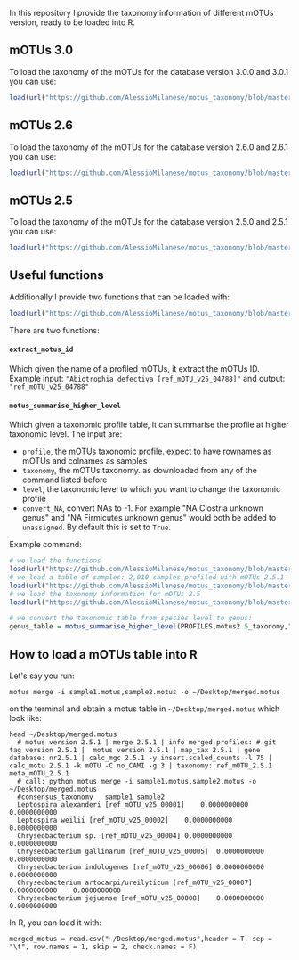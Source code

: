 In this repository I provide the taxonomy information of different mOTUs version, ready to be loaded into R.

## mOTUs 3.0

To load the taxonomy of the mOTUs for the database version 3.0.0 and 3.0.1 you can use:
```R
load(url("https://github.com/AlessioMilanese/motus_taxonomy/blob/master/data/motus_taxonomy_3.0.1.Rdata?raw=true"))
```

## mOTUs 2.6

To load the taxonomy of the mOTUs for the database version 2.6.0 and 2.6.1 you can use:
```R
load(url("https://github.com/AlessioMilanese/motus_taxonomy/blob/master/data/motus_taxonomy_2.6.1.Rdata?raw=true"))
```

## mOTUs 2.5

To load the taxonomy of the mOTUs for the database version 2.5.0 and 2.5.1 you can use:
```R
load(url("https://github.com/AlessioMilanese/motus_taxonomy/blob/master/data/motus_taxonomy_2.5.1.Rdata?raw=true"))
```

## Useful functions

Additionally I provide two functions that can be loaded with:
```R
load(url("https://github.com/AlessioMilanese/motus_taxonomy/blob/master/data/motus_functions.Rdata?raw=true"))
```
There are two functions:

#### `extract_motus_id`
Which given the name of a profiled mOTUs, it extract the mOTUs ID. Example input: `"Abiotrophia defectiva [ref_mOTU_v25_04788]"` and output: `"ref_mOTU_v25_04788"`

#### `motus_summarise_higher_level`
Which given a taxonomic profile table, it can summarise the profile at higher taxonomic level. The input are:
- `profile`, the mOTUs taxonomic profile. expect to have rownames as mOTUs and colnames as samples
- `taxonomy`, the mOTUs taxonomy. as downloaded from any of the command listed before
- `level`, the taxonomic level to which you want to change the taxonomic profile
- `convert_NA`, convert NAs to -1. For example "NA Clostria unknown genus" and "NA Firmicutes unknown genus" would both be added to `unassigned`. By default this is set to `True`.

Example command:
```R
# we load the functions
load(url("https://github.com/AlessioMilanese/motus_taxonomy/blob/master/data/motus_functions.Rdata?raw=true"))
# we load a table of samples: 2,010 samples profiled with mOTUs 2.5.1
load(url("https://github.com/AlessioMilanese/motus_taxonomy/blob/master/data/example_healthy_human_gut.Rdata?raw=true"))
# we load the taxonomy information for mOTUs 2.5
load(url("https://github.com/AlessioMilanese/motus_taxonomy/blob/master/data/motus_taxonomy_2.5.1.Rdata?raw=true"))

# we convert the taxonomic table from species level to genus:
genus_table = motus_summarise_higher_level(PROFILES,motus2.5_taxonomy,"Genus")
```

## How to load a mOTUs table into R

Let's say you run:
```
motus merge -i sample1.motus,sample2.motus -o ~/Desktop/merged.motus
```
on the terminal and obtain a motus table in `~/Desktop/merged.motus` which look like:
```
head ~/Desktop/merged.motus
  # motus version 2.5.1 | merge 2.5.1 | info merged profiles: # git tag version 2.5.1 |  motus version 2.5.1 | map_tax 2.5.1 | gene database: nr2.5.1 | calc_mgc 2.5.1 -y insert.scaled_counts -l 75 | calc_motu 2.5.1 -k mOTU -C no_CAMI -g 3 | taxonomy: ref_mOTU_2.5.1 meta_mOTU_2.5.1 
  # call: python motus merge -i sample1.motus,sample2.motus -o ~/Desktop/merged.motus
  #consensus_taxonomy	sample1	sample2
  Leptospira alexanderi [ref_mOTU_v25_00001]	0.0000000000	0.0000000000
  Leptospira weilii [ref_mOTU_v25_00002]	0.0000000000	0.0000000000
  Chryseobacterium sp. [ref_mOTU_v25_00004]	0.0000000000	0.0000000000
  Chryseobacterium gallinarum [ref_mOTU_v25_00005]	0.0000000000	0.0000000000
  Chryseobacterium indologenes [ref_mOTU_v25_00006]	0.0000000000	0.0000000000
  Chryseobacterium artocarpi/ureilyticum [ref_mOTU_v25_00007]	0.0000000000	0.0000000000
  Chryseobacterium jejuense [ref_mOTU_v25_00008]	0.0000000000	0.0000000000
```

In R, you can load it with:
```
merged_motus = read.csv("~/Desktop/merged.motus",header = T, sep = "\t", row.names = 1, skip = 2, check.names = F)
```


